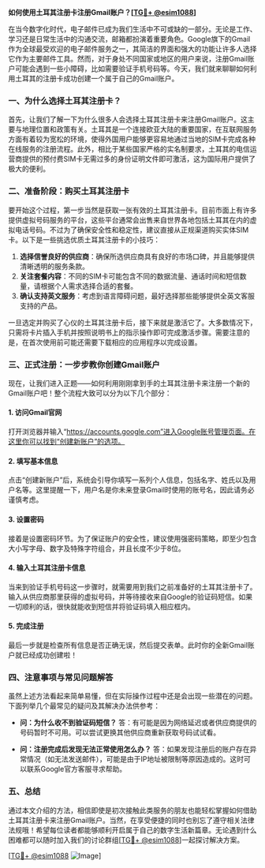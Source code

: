 **如何使用土耳其注册卡注册Gmail账户？[[TG💪+ @esim1088](https://t.me/s/esim1088)]**

在当今数字化时代，电子邮件已成为我们生活中不可或缺的一部分。无论是工作、学习还是日常生活中的沟通交流，邮箱都扮演着重要角色。Google旗下的Gmail作为全球最受欢迎的电子邮件服务之一，其简洁的界面和强大的功能让许多人选择它作为主要邮件工具。然而，对于身处不同国家或地区的用户来说，注册Gmail账户可能会遇到一些小障碍，比如需要验证手机号码等。今天，我们就来聊聊如何利用土耳其的注册卡成功创建一个属于自己的Gmail账户。

### 一、为什么选择土耳其注册卡？

首先，让我们了解一下为什么很多人会选择土耳其注册卡来注册Gmail账户。这主要与地理位置和政策有关。土耳其是一个连接欧亚大陆的重要国家，在互联网服务方面有着较为宽松的环境，使得外国用户能够更容易地通过当地的SIM卡完成各种在线服务的注册流程。此外，相比于某些国家严格的实名制要求，土耳其的电信运营商提供的预付费SIM卡无需过多的身份证明文件即可激活，这为国际用户提供了极大的便利。

### 二、准备阶段：购买土耳其注册卡

要开始这个过程，第一步当然是获取一张有效的土耳其注册卡。目前市面上有许多提供虚拟号码服务的平台，这些平台通常会出售来自世界各地包括土耳其在内的虚拟电话号码。不过为了确保安全性和稳定性，建议直接从正规渠道购买实体SIM卡。以下是一些挑选优质土耳其注册卡的小技巧：

1. **选择信誉良好的供应商**：确保所选供应商具有良好的市场口碑，并且能够提供清晰透明的服务条款。
2. **关注套餐内容**：不同的SIM卡可能包含不同的数据流量、通话时间和短信数量，请根据个人需求选择合适的套餐。
3. **确认支持英文服务**：考虑到语言障碍问题，最好选择那些能够提供全英文客服支持的产品。

一旦选定并购买了心仪的土耳其注册卡后，接下来就是激活它了。大多数情况下，只需将卡片插入手机并按照说明书上的指示操作即可完成激活步骤。需要注意的是，在首次使用前可能还需要下载相应的应用程序以完成设置。

### 三、正式注册：一步步教你创建Gmail账户

现在，让我们进入正题——如何利用刚刚拿到手的土耳其注册卡来注册一个新的Gmail账户吧！整个流程大致可以分为以下几个部分：

#### 1. 访问Gmail官网
打开浏览器并输入“https://accounts.google.com”进入Google账号管理页面。在这里你可以找到“创建新账户”的选项。

#### 2. 填写基本信息
点击“创建新账户”后，系统会引导你填写一系列个人信息，包括名字、姓氏以及用户名等。这里提醒一下，用户名是你未来登录Gmail时使用的账号名，因此请务必谨慎考虑。

#### 3. 设置密码
接着是设置密码环节。为了保证账户的安全性，建议使用强密码策略，即至少包含大小写字母、数字及特殊字符组合，并且长度不少于8位。

#### 4. 输入土耳其注册卡信息
当来到验证手机号码这一步骤时，就需要用到我们之前准备好的土耳其注册卡了。输入从供应商那里获得的虚拟号码，并等待接收来自Google的验证码短信。如果一切顺利的话，很快就能收到短信并将验证码填入相应框内。

#### 5. 完成注册
最后一步就是检查所有信息是否正确无误，然后提交表单。此时你的全新Gmail账户就已经成功创建啦！

### 四、注意事项与常见问题解答

虽然上述方法看起来简单易懂，但在实际操作过程中还是会出现一些潜在的问题。下面列举几个最常见的疑问及其解决办法供参考：

- **问：为什么收不到验证码短信？**
  答：有可能是因为网络延迟或者供应商提供的号码暂时不可用。可以尝试更换其他供应商重新获取号码试试看。

- **问：注册完成后发现无法正常使用怎么办？**
  答：如果发现注册后的账户存在异常情况（如无法发送邮件），可能是由于IP地址被限制等原因造成的。这时可以联系Google官方客服寻求帮助。

### 五、总结

通过本文介绍的方法，相信即使是初次接触此类服务的朋友也能轻松掌握如何借助土耳其注册卡来注册Gmail账户。当然，在享受便捷的同时也别忘了遵守相关法律法规哦！希望每位读者都能够顺利开启属于自己的数字生活新篇章。无论遇到什么困难都可以随时加入我们的讨论群组[[TG💪+ @esim1088](https://t.me/s/esim1088)]一起探讨解决方案。

[[TG💪+ @esim1088](https://t.me/s/esim1088) ![Image](https://i.postimg.cc/4NQfJmqS/Snipaste-2025-05-13-00-14-12.png)]